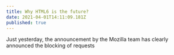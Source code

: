 ```yaml
---
title: Why HTML6 is the future?
date: 2021-04-01T14:11:09.181Z
published: true
---
```

Just yesterday, the announcement by the Mozilla team has clearly announced the blocking of requests